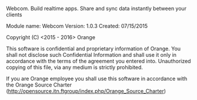Webcom. Build realtime apps. Share and sync data instantly between your clients

Module name: Webcom
Version:     1.0.3
Created:     07/15/2015

Copyright (C) <2015 - 2016> Orange

This software is confidential and proprietary information of Orange.
You shall not disclose such Confidential Information and shall use it only in
accordance with the terms of the agreement you entered into.
Unauthorized copying of this file, via any medium is strictly prohibited.

If you are Orange employee you shall use this software in accordance with
the Orange Source Charter (http://opensource.itn.ftgroup/index.php/Orange_Source_Charter)